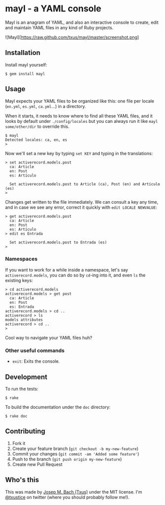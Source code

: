 # mayl - a YAML console

Mayl is an anagram of YAML, and also an interactive console to create, edit
and maintain YAML files in any kind of Ruby projects.

![Mayl][https://raw.github.com/txus/mayl/master/screenshot.png]

## Installation

Install mayl yourself:

    $ gem install mayl

## Usage

Mayl expects your YAML files to be organized like this: one file per locale
(`en.yml`, `es.yml`, `ca.yml`...) in a directory.

When it starts, it needs to know where to find all these YAML files, and it
looks by default under `./config/locales` but you can always run it like `mayl
some/other/dir` to override this.

    $ mayl
    Detected locales: ca, en, es
    >

Now we'll set a new key by typing `set KEY` and typing in the translations:

    > set activerecord.models.post
      ca: Article
      en: Post
      es: Artículo

      Set activerecord.models.post to Article (ca), Post (en) and Artículo (es)
    >

Changes get written to the file immediately. We can consult a key any time,
and in case we see any error, correct it quickly with `edit LOCALE NEWVALUE`:

    > get activerecord.models.post
      ca: Article
      en: Post
      es: Artículo
    > edit es Entrada

      Set activerecord.models.post to Entrada (es)
    >

### Namespaces

If you want to work for a while inside a namespace, let's say
`activerecord.models`, you can do so by `cd`-ing into it, and even `ls` the
existing keys:

    > cd activerecord.models
    activerecord.models > get post
      ca: Article
      en: Post
      es: Entrada
    activerecord.models > cd ..
    activerecord > ls
    models attributes
    activerecord > cd ..
    >

Cool way to navigate your YAML files huh?

### Other useful commands

* `exit`: Exits the console.

## Development

To run the tests:

    $ rake

To build the documentation under the `doc` directory:

    $ rake doc

## Contributing

1. Fork it
2. Create your feature branch (`git checkout -b my-new-feature`)
3. Commit your changes (`git commit -am 'Added some feature'`)
4. Push to the branch (`git push origin my-new-feature`)
5. Create new Pull Request

## Who's this

This was made by [Josep M. Bach (Txus)](http://txustice.me) under the MIT
license. I'm [@txustice](http://twitter.com/txustice) on twitter (where you
should probably follow me!).

